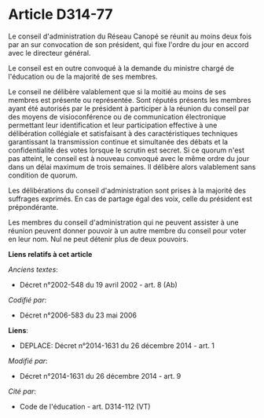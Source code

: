 # Article D314-77

Le conseil d'administration du Réseau Canopé se réunit au moins deux fois par an sur convocation de son président, qui fixe
l'ordre du jour en accord avec le directeur général. 

Le conseil est en outre convoqué à la demande du ministre chargé de l'éducation ou de la majorité de ses membres. 

Le conseil ne délibère valablement que si la moitié au moins de ses membres est présente ou représentée. Sont réputés
présents les membres ayant été autorisés par le président à participer à la réunion du conseil par des moyens de
visioconférence ou de communication électronique permettant leur identification et leur participation effective à une
délibération collégiale et satisfaisant à des caractéristiques techniques garantissant la transmission continue et simultanée
des débats et la confidentialité des votes lorsque le scrutin est secret. Si ce quorum n'est pas atteint, le conseil est à
nouveau convoqué avec le même ordre du jour dans un délai maximum de trois semaines. Il délibère alors valablement sans
condition de quorum. 

Les délibérations du conseil d'administration sont prises à la majorité des suffrages exprimés. En cas de partage égal des
voix, celle du président est prépondérante. 

Les membres du conseil d'administration qui ne peuvent assister à une réunion peuvent donner pouvoir à un autre membre du
conseil pour voter en leur nom. Nul ne peut détenir plus de deux pouvoirs.

**Liens relatifs à cet article**

_Anciens textes_:

  - Décret n°2002-548 du 19 avril 2002 - art. 8 (Ab)

_Codifié par_:

  - Décret n°2006-583 du 23 mai 2006

**Liens**:

  - DEPLACE: Décret n°2014-1631 du 26 décembre 2014 - art. 1

_Modifié par_:

  - Décret n°2014-1631 du 26 décembre 2014 - art. 9

_Cité par_:

  - Code de l'éducation - art. D314-112 (VT)
